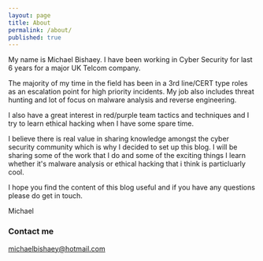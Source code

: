```yaml
---
layout: page
title: About
permalink: /about/
published: true
---
```


My name is Michael Bishaey. I have been working in Cyber Security for last 6 years for a major UK Telcom company.

The majority of my time in the field has been in a 3rd line/CERT type roles as an escalation point for high priority incidents. My job also includes threat hunting and lot of focus on malware analysis and reverse engineering.

I also have a great interest in red/purple team tactics and techniques and I try to learn ethical hacking when I have some spare time.

I believe there is real value in sharing knowledge amongst the cyber security community which is why I decided to set up this blog. I will be sharing some of the work that I do and some of the exciting things I learn whether it's malware analysis or ethical hacking that i think is particluarly cool.

I hope you find the content of this blog useful and if you have any questions please do get in touch.

Michael

### Contact me

[michaelbishaey@hotmail.com](mailto:michaelbishaey@hotmail.com)
